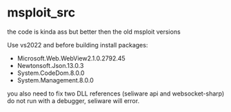 # msploit_src
the code is kinda ass but better then the old msploit versions

Use vs2022 and before building install packages: 
- Microsoft.Web.WebView2.1.0.2792.45
- Newtonsoft.Json.13.0.3
- System.CodeDom.8.0.0
- System.Management.8.0.0
  
you also need to fix two DLL references (seliware api and websocket-sharp)
do not run with a debugger, seliware will error.
